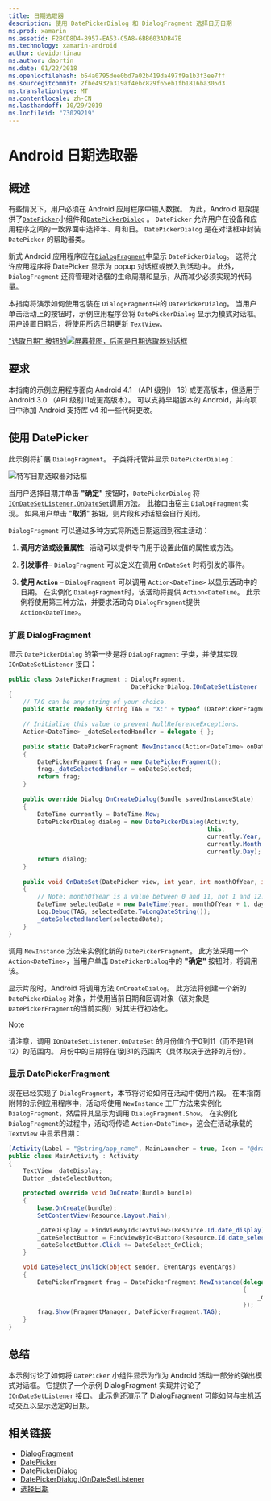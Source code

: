 ```yaml
---
title: 日期选取器
description: 使用 DatePickerDialog 和 DialogFragment 选择日历日期
ms.prod: xamarin
ms.assetid: F2BCD8D4-8957-EA53-C5A8-6BB603ADB47B
ms.technology: xamarin-android
author: davidortinau
ms.author: daortin
ms.date: 01/22/2018
ms.openlocfilehash: b54a0795dee0bd7a02b419da497f9a1b3f3ee7ff
ms.sourcegitcommit: 2fbe4932a319af4ebc829f65eb1fb1816ba305d3
ms.translationtype: MT
ms.contentlocale: zh-CN
ms.lasthandoff: 10/29/2019
ms.locfileid: "73029219"
---
```

# <a name="android-date-picker"></a>Android 日期选取器

## <a name="overview"></a>概述

有些情况下，用户必须在 Android 应用程序中输入数据。 为此，Android 框架提供了[`DatePicker`](xref:Android.Widget.DatePicker)小组件和[`DatePickerDialog`](xref:Android.App.DatePickerDialog) 。 `DatePicker` 允许用户在设备和应用程序之间的一致界面中选择年、月和日。 `DatePickerDialog` 是在对话框中封装 `DatePicker` 的帮助器类。

新式 Android 应用程序应在[`DialogFragment`](xref:Android.App.DialogFragment)中显示 `DatePickerDialog`。 这将允许应用程序将 DatePicker 显示为 popup 对话框或嵌入到活动中。 此外，`DialogFragment` 还将管理对话框的生命周期和显示，从而减少必须实现的代码量。

本指南将演示如何使用包装在 `DialogFragment`中的 `DatePickerDialog`。 当用户单击活动上的按钮时，示例应用程序会将 `DatePickerDialog` 显示为模式对话框。 用户设置日期后，将使用所选日期更新 `TextView`。

["选取日期" 按钮的![屏幕截图，后面是日期选取器对话框](date-picker-images/image-01-sml.png)](date-picker-images/image-01.png#lightbox)

## <a name="requirements"></a>要求

本指南的示例应用程序面向 Android 4.1 （API 级别）
16) 或更高版本，但适用于 Android 3.0 （API 级别11或更高版本）。 可以支持早期版本的 Android，并向项目中添加 Android 支持库 v4 和一些代码更改。

## <a name="using-the-datepicker"></a>使用 DatePicker

此示例将扩展 `DialogFragment`。 子类将托管并显示 `DatePickerDialog`：

![特写日期选取器对话框](date-picker-images/image-02.png)

当用户选择日期并单击 **"确定"** 按钮时，`DatePickerDialog` 将[`IOnDateSetListener.OnDateSet`](xref:Android.App.DatePickerDialog.IOnDateSetListener.OnDateSet*)调用方法。
此接口由宿主 `DialogFragment`实现。 如果用户单击 "**取消**" 按钮，则片段和对话框会自行关闭。

`DialogFragment` 可以通过多种方式将所选日期返回到宿主活动：

1. **调用方法或设置属性**&ndash; 活动可以提供专门用于设置此值的属性或方法。

2. **引发事件**&ndash; `DialogFragment` 可以定义在调用 `OnDateSet` 时将引发的事件。

3. **使用 `Action`** &ndash; `DialogFragment` 可以调用 `Action<DateTime>` 以显示活动中的日期。 在实例化 `DialogFragment`时，该活动将提供 `Action<DateTime`。 此示例将使用第三种方法，并要求活动向 `DialogFragment`提供 `Action<DateTime>`。

### <a name="extending-dialogfragment"></a>扩展 DialogFragment

显示 `DatePickerDialog` 的第一步是将 `DialogFragment` 子类，并使其实现 `IOnDateSetListener` 接口：

```csharp
public class DatePickerFragment : DialogFragment, 
                                  DatePickerDialog.IOnDateSetListener
{
    // TAG can be any string of your choice.
    public static readonly string TAG = "X:" + typeof (DatePickerFragment).Name.ToUpper();
    
    // Initialize this value to prevent NullReferenceExceptions.
    Action<DateTime> _dateSelectedHandler = delegate { };
    
    public static DatePickerFragment NewInstance(Action<DateTime> onDateSelected)
    {
        DatePickerFragment frag = new DatePickerFragment();
        frag._dateSelectedHandler = onDateSelected;
        return frag;
    }
    
    public override Dialog OnCreateDialog(Bundle savedInstanceState)
    {
        DateTime currently = DateTime.Now;
        DatePickerDialog dialog = new DatePickerDialog(Activity, 
                                                       this, 
                                                       currently.Year, 
                                                       currently.Month - 1,
                                                       currently.Day);
        return dialog;
    }
    
    public void OnDateSet(DatePicker view, int year, int monthOfYear, int dayOfMonth)
    {
        // Note: monthOfYear is a value between 0 and 11, not 1 and 12!
        DateTime selectedDate = new DateTime(year, monthOfYear + 1, dayOfMonth);
        Log.Debug(TAG, selectedDate.ToLongDateString());
        _dateSelectedHandler(selectedDate);
    }
}
```

调用 `NewInstance` 方法来实例化新的 `DatePickerFragment`。 此方法采用一个 `Action<DateTime>`，当用户单击 `DatePickerDialog`中的 **"确定"** 按钮时，将调用该。

显示片段时，Android 将调用方法 `OnCreateDialog`。 此方法将创建一个新的 `DatePickerDialog` 对象，并使用当前日期和回调对象（该对象是 `DatePickerFragment`的当前实例）对其进行初始化。

> [!NOTE]
> 请注意，调用 `IOnDateSetListener.OnDateSet` 的月份值介于0到11（而不是1到12）的范围内。 月份中的日期将在1到31的范围内（具体取决于选择的月份）。

### <a name="showing-the-datepickerfragment"></a>显示 DatePickerFragment

现在已经实现了 `DialogFragment`，本节将讨论如何在活动中使用片段。 在本指南附带的示例应用程序中，活动将使用 `NewInstance` 工厂方法来实例化 `DialogFragment`，然后将其显示为调用 `DialogFragment.Show`。 在实例化 `DialogFragment`的过程中，活动将传递 `Action<DateTime>`，这会在活动承载的 `TextView` 中显示日期：

```csharp
[Activity(Label = "@string/app_name", MainLauncher = true, Icon = "@drawable/icon")]
public class MainActivity : Activity
{
    TextView _dateDisplay;
    Button _dateSelectButton;

    protected override void OnCreate(Bundle bundle)
    {
        base.OnCreate(bundle);
        SetContentView(Resource.Layout.Main);

        _dateDisplay = FindViewById<TextView>(Resource.Id.date_display);
        _dateSelectButton = FindViewById<Button>(Resource.Id.date_select_button);
        _dateSelectButton.Click += DateSelect_OnClick;
    }

    void DateSelect_OnClick(object sender, EventArgs eventArgs)
    {
        DatePickerFragment frag = DatePickerFragment.NewInstance(delegate(DateTime time)
                                                                 {
                                                                     _dateDisplay.Text = time.ToLongDateString();
                                                                 });
        frag.Show(FragmentManager, DatePickerFragment.TAG);
    }
}
```

## <a name="summary"></a>总结

本示例讨论了如何将 `DatePicker` 小组件显示为作为 Android 活动一部分的弹出模式对话框。 它提供了一个示例 DialogFragment 实现并讨论了 `IOnDateSetListener` 接口。 此示例还演示了 DialogFragment 可能如何与主机活动交互以显示选定的日期。

## <a name="related-links"></a>相关链接

- [DialogFragment](xref:Android.App.DialogFragment)
- [DatePicker](xref:Android.Widget.DatePicker)
- [DatePickerDialog](xref:Android.App.DatePickerDialog)
- [DatePickerDialog.IOnDateSetListener](xref:Android.App.DatePickerDialog.IOnDateSetListener)
- [选择日期](https://github.com/xamarin/recipes/tree/master/Recipes/android/controls/datepicker/select_a_date)
